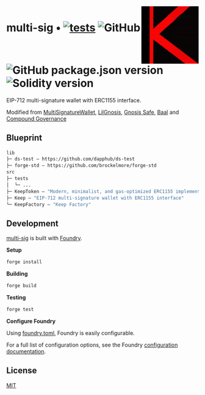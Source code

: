 <img align="right" width="150" height="150" top="0" src="./assets/KALI_K.jpg">

# multi-sig • [![tests](https://github.com/kalidao/multi-sig/actions/workflows/tests.yml/badge.svg)](https://github.com/kalidao/multi-sig/actions/workflows/tests.yml) ![GitHub](https://img.shields.io/github/license/kalidao/multi-sig) ![GitHub package.json version](https://img.shields.io/github/package-json/v/kalidao/multi-sig) ![Solidity version](https://img.shields.io/badge/solidity-%3E%3D%200.8.4-lightgrey)

EIP-712 multi-signature wallet with ERC1155 interface. 

Modified from [MultiSignatureWallet](https://github.com/SilentCicero/MultiSignatureWallet/blob/master/MultiSignatureWallet.yul), [LilGnosis](https://github.com/m1guelpf/lil-web3/blob/main/src/LilGnosis.sol), [Gnosis Safe](https://github.com/safe-global/safe-contracts/tree/main/contracts), [Baal](https://github.com/Moloch-Mystics/Baal/blob/feat/baalZodiac/contracts/Baal.sol) and [Compound Governance](https://github.com/compound-finance/compound-protocol/tree/master/contracts/Governance)

## Blueprint

```ml
lib
├─ ds-test — https://github.com/dapphub/ds-test
├─ forge-std — https://github.com/brockelmore/forge-std
src
├─ tests
│  └─ ...
├─ KeepToken — "Modern, minimalist, and gas-optimized ERC1155 implementation with Compound-style voting and flexible permissioning scheme"
├─ Keep — "EIP-712 multi-signature wallet with ERC1155 interface"
└─ KeepFactory — "Keep Factory"
```

## Development

[multi-sig](https://github.com/kalidao/multi-sig) is built with [Foundry](https://github.com/gakonst/foundry).

**Setup**
```bash
forge install
```

**Building**
```bash
forge build
```

**Testing**
```bash
forge test
```

**Configure Foundry**

Using [foundry.toml](./foundry.toml), Foundry is easily configurable.

For a full list of configuration options, see the Foundry [configuration documentation](https://github.com/gakonst/foundry/blob/master/config/README.md#all-options).

## License

[MIT](https://github.com/kalidao/multi-sig/blob/main/LICENSE)
